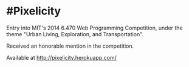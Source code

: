 #Pixelicity
===========

Entry into MIT's 2014 6.470 Web Programming Competition, under the theme "Urban Living, Exploration, and Transportation".

Received an honorable mention in the competition.

Available at http://pixelicity.herokuapp.com/
